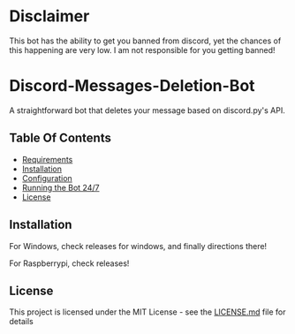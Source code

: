 # Disclaimer

This bot has the ability to get you banned from discord, yet the chances of this happening are very low. I am not responsible for you getting banned!

# Discord-Messages-Deletion-Bot

A straightforward bot that deletes your message based on discord.py's API.

## Table Of Contents

* [Requirements](#requirements)
* [Installation](#installation)
* [Configuration](#configuration)
* [Running the Bot 24/7](#24/7-Running)
* [License](#license)


## Installation

  For Windows, check releases for windows, and finally directions there!

  For Raspberrypi, check releases!
  
## License 

This project is licensed under the MIT License - see the [LICENSE.md](LICENSE) file for details
